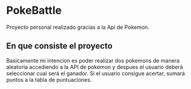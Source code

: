 # PokeBattle

Proyecto personal realizado gracias a la Api de Pokemon.

## En que consiste el proyecto

Basicamente mi intencion es poder realizar dos pokemons de manera aleatoria accediendo a la API de pokemon y despues el usuario deberá seleccionar cual será el ganador.
Si el usuario consigue acertar, sumará puntos a la tabla de puntuaciones.
